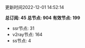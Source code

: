 更新时间2022-12-01 14:52:14

**总订阅: 45**
**总节点: 904**
**有效节点: 199**
- ssr节点: 31
- v2ray节点: 164
- ss节点: 4

